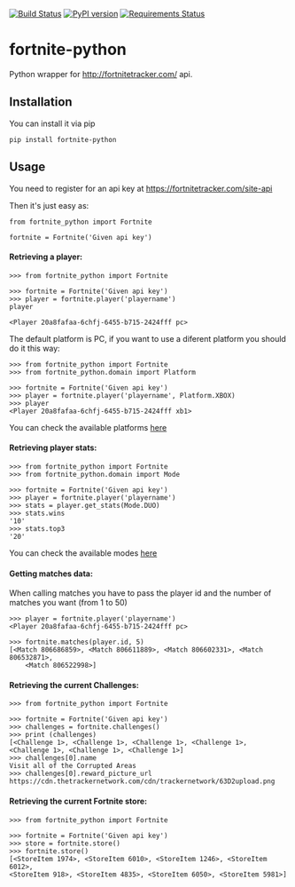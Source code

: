 [![Build Status](https://travis-ci.org/xcodinas/fortnite-python.svg?branch=master)](https://travis-ci.org/xcodinas/fortnite-python)
[![PyPI version](https://badge.fury.io/py/fortnite-python.svg)](https://badge.fury.io/py/fortnite-python)
[![Requirements Status](https://requires.io/github/xcodinas/fortnite-python/requirements.svg?branch=master)](https://requires.io/github/xcodinas/fortnite-python/requirements/?branch=master)

# fortnite-python
Python wrapper for http://fortnitetracker.com/ api.

## Installation

You can install it via pip

```
pip install fortnite-python
```


## Usage

You need to register for an api key at https://fortnitetracker.com/site-api

Then it's just easy as:

```
from fortnite_python import Fortnite

fortnite = Fortnite('Given api key')
```


#### Retrieving a player:

```
>>> from fortnite_python import Fortnite

>>> fortnite = Fortnite('Given api key')
>>> player = fortnite.player('playername')
player

<Player 20a8fafaa-6chfj-6455-b715-2424fff pc>
```

The default platform is PC, if you want to use a diferent platform you should
do it this way:

```
>>> from fortnite_python import Fortnite
>>> from fortnite_python.domain import Platform

>>> fortnite = Fortnite('Given api key')
>>> player = fortnite.player('playername', Platform.XBOX)
>>> player
<Player 20a8fafaa-6chfj-6455-b715-2424fff xb1>
```

You can check the available platforms [here](https://github.com/xcodinas/fortnite-python/blob/master/fortnite_python/domain.py#L4)


#### Retrieving player stats:


```
>>> from fortnite_python import Fortnite
>>> from fortnite_python.domain import Mode

>>> fortnite = Fortnite('Given api key')
>>> player = fortnite.player('playername')
>>> stats = player.get_stats(Mode.DUO)
>>> stats.wins
'10'
>>> stats.top3
'20'
```

You can check the available modes [here](https://github.com/xcodinas/fortnite-python/blob/master/fortnite_python/domain.py#L10)


#### Getting matches data:

When calling matches you have to pass the player id and the number of matches
you want (from 1 to 50)

```
>>> player = fortnite.player('playername')
<Player 20a8fafaa-6chfj-6455-b715-2424fff pc>

>>> fortnite.matches(player.id, 5)
[<Match 806686859>, <Match 806611889>, <Match 806602331>, <Match 806532871>,
    <Match 806522998>]
```


#### Retrieving the current Challenges:

```
>>> from fortnite_python import Fortnite

>>> fortnite = Fortnite('Given api key')
>>> challenges = fortnite.challenges()
>>> print (challenges)
[<Challenge 1>, <Challenge 1>, <Challenge 1>, <Challenge 1>, <Challenge 1>, <Challenge 1>, <Challenge 1>]
>>> challenges[0].name
Visit all of the Corrupted Areas
>>> challenges[0].reward_picture_url
https://cdn.thetrackernetwork.com/cdn/trackernetwork/63D2upload.png
```

#### Retrieving the current Fortnite store:

```
>>> from fortnite_python import Fortnite

>>> fortnite = Fortnite('Given api key')
>>> store = fortnite.store()
>>> fortnite.store()
[<StoreItem 1974>, <StoreItem 6010>, <StoreItem 1246>, <StoreItem 6012>,
<StoreItem 918>, <StoreItem 4835>, <StoreItem 6050>, <StoreItem 5981>]
```
